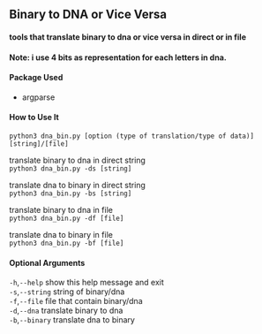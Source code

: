 ## Binary to DNA or Vice Versa <br>

#### tools that translate binary to dna or vice versa in direct or in file <br>

#### Note: i use 4 bits as representation for each letters in dna. <br>

#### Package Used
- argparse

#### How to Use It <br>
``` python3 dna_bin.py [option (type of translation/type of data)] [string]/[file] ```

translate binary to dna in direct string <br>
``` python3 dna_bin.py -ds [string] ```

translate dna to binary in direct string <br>
``` python3 dna_bin.py -bs [string] ```

translate binary to dna in file <br>
``` python3 dna_bin.py -df [file] ```

translate dna to binary in file <br>
``` python3 dna_bin.py -bf [file] ```

#### Optional Arguments <br>

```-h```,```--help```         show this help message and exit <br>
```-s```,```--string```       string of binary/dna <br>
```-f```,```--file```         file that contain binary/dna <br>
```-d```,```--dna```          translate binary to dna <br>
```-b```,```--binary```       translate dna to binary <br>
